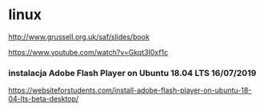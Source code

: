 # linux

  http://www.grussell.org.uk/saf/slides/book
  
  https://www.youtube.com/watch?v=Gkqt3I0xf1c
### instalacja Adobe Flash Player on Ubuntu 18.04 LTS 16/07/2019
  https://websiteforstudents.com/install-adobe-flash-player-on-ubuntu-18-04-lts-beta-desktop/
